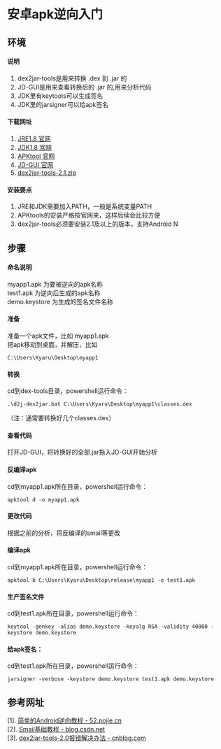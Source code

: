 # 安卓apk逆向入门
## 环境
#### 说明
1. dex2jar-tools是用来转换 .dex 到 .jar 的  
2. JD-GUI是用来查看转换后的 .jar 的,用来分析代码  
3. JDK里有keytools可以生成签名  
4. JDK里的jarsigner可以给apk签名  
#### 下载网址
1. [JRE1.8 官网](https://www.oracle.com/java/technologies/javase-jre8-downloads.html)  
2. [JDK1.8 官网](https://www.oracle.com/java/technologies/javase/javase-jdk8-downloads.html)  
3. [APKtool 官网](http://ibotpeaches.github.io/Apktool/install/)  
4. [JD-GUI 官网](http://jd.benow.ca/)  
5.  [dex2jar-tools-2.1.zip](https://raw.githubusercontent.com/TenmaSennpai/Android_Reverse/master/dex2jar-tools-2.1.zip) 
#### 安装要点
1. JRE和JDK需要加入PATH，一般是系统变量PATH  
2. APKtools的安装严格按官网来，这样后续会比较方便  
3. dex2jar-tools必须要安装2.1及以上的版本，支持Android N  
## 步骤
#### 命名说明
myapp1.apk 为要被逆向的apk名称  
test1.apk 为逆向后生成的apk名称  
demo.keystore 为生成的签名文件名称
#### 准备
准备一个apk文件，比如 myapp1.apk  
把apk移动到桌面，并解压，比如

    C:\Users\Kyaru\Desktop\myapp1
#### 转换
cd到dex-tools目录，powershell运行命令：

    .\d2j-dex2jar.bat C:\Users\Kyaru\Desktop\myapp1\classes.dex
（注：通常要转换好几个classes.dex）
#### 查看代码
打开JD-GUI，将转换好的全部.jar拖入JD-GUI开始分析
#### 反编译apk
cd到myapp1.apk所在目录，powershell运行命令：

    apktool d -o myapp1.apk
#### 更改代码
根据之前的分析，将反编译的smail等更改
#### 编译apk
cd到myapp1.apk所在目录，powershell运行命令：

    apktool b C:\Users\Kyaru\Desktop\release\myapp1 -o test1.apk
#### 生产签名文件
cd到test1.apk所在目录，powershell运行命令：

    keytool -genkey -alias demo.keystore -keyalg RSA -validity 40000 -keystore demo.keystore
#### 给apk签名： 
cd到test1.apk所在目录，powershell运行命令：

    jarsigner -verbose -keystore demo.keystore test1.apk demo.keystore
## 参考网址
[1]. [简单的Android逆向教程 - 52.pojie.cn](https://www.52pojie.cn/forum.php?mod=viewthread&tid=822434)  
[2]. [Smail基础教程 - blog.csdn.net](https://blog.csdn.net/yuanguozhengjust/article/details/80493963)  
[3]. [dex2jar-tools-2.0报错解决办法 - cnblog.com](https://www.cnblogs.com/onelikeone/p/7594177.html)
